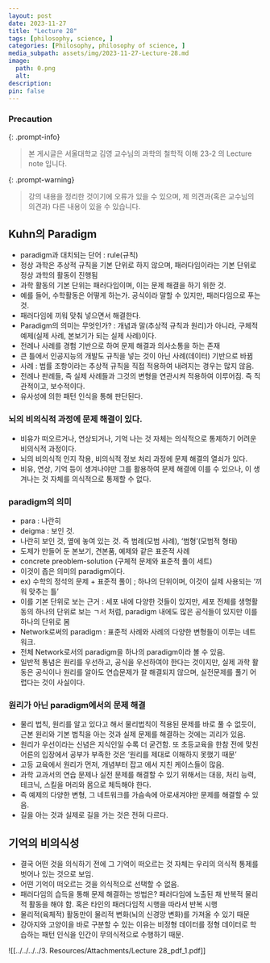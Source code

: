 ```yaml
---
layout: post
date: 2023-11-27
title: "Lecture 28"
tags: [philosophy, science, ]
categories: [Philosophy, philosophy of science, ]
media_subpath: assets/img/2023-11-27-Lecture-28.md
image:
  path: 0.png
  alt:  
description:  
pin: false
---
```



### Precaution


{: .prompt-info}


> 본 게시글은 서울대학교 김영 교수님의 과학의 철학적 이해 23-2 의 Lecture note 입니다.


{: .prompt-warning}


> 강의 내용을 정리한 것이기에 오류가 있을 수 있으며, 제 의견과(혹은 교수님의 의견과) 다른 내용이 있을 수 있습니다.


## Kuhn의 Paradigm

- paradigm과 대치되는 단어 : rule(규칙)
- 정상 과학은 추상적 규칙을 기본 단위로 하지 않으며, 패러다임이라는 기본 단위로 정상 과학의 활동이 진행됨
- 과학 활동의 기본 단위는 패러다임이며, 이는 문제 해결을 하기 위한 것.
- 예를 들어, 수학활동은 어떻게 하는가. 공식이라 말할 수 있지만, 패러다임으로 푸는 것.
- 패러다임에 끼워 맞춰 넣으면서 해결한다.
- Paradigm의 의미는 무엇인가? : 개념과 말(추상적 규칙과 원리)가 아니라, 구체적 예제(실제 사례, 본보기가 되는 실제 사례)이다.
- 전례나 사례를 경험 기반으로 하여 문제 해결과 의사소통을 하는 존재
- 큰 틀에서 인공지능의 개발도 규칙을 넣는 것이 아닌 사례(데이터) 기반으로 바뀜
- 사례 : 법률 조항이라는 추상적 규칙을 직접 적용하여 내려지는 경우는 많지 않음.
- 전례나 판례들, 즉 실제 사례들과 그것의 변형을 연관시켜 적용하여 이루어짐. 즉 직관적이고, 보수적이다.
- 유사성에 의한 패턴 인식을 통해 판단된다.

### 뇌의 비의식적 과정에 문제 해결이 있다.

- 비유가 떠오르거나, 연상되거나, 기억 나는 것 자체는 의식적으로 통제하기 어려운 비의식적 과정이다.
- 뇌의 비의식적 인지 작용, 비의식적 정보 처리 과정에 문제 해결의 열쇠가 있다.
- 비유, 연상, 기억 등이 생겨나야만 그를 활용하여 문제 해결에 이를 수 있으나, 이 생겨나는 것 자체를 의식적으로 통제할 수 없다.

### paradigm의 의미

- para : 나란히
- deigma : 보인 것.
- 나란히 보인 것, 옆에 놓여 있는 것. 즉 범례(모범 사례), ‘범형’(모범적 형태)
- 도제가 만들어 둔 본보기, 견본품, 예제와 같은 표준적 사례
- concrete preoblem-solution (구체적 문제와 표준적 풀이 세트)
- 이것이 좁은 의미의 paradigm이다.
- ex) 수학의 정석의 문제 + 표준적 풀이 ; 하나의 단위이며, 이것이 실제 사용되는 ‘끼워 맞추는 틀’
- 이를 기본 단위로 보는 근거 : 세포 내에 다양한 것들이 있지만, 세포 전체를 생명활동의 하나의 단위로 보는 ㄱ서 처럼, paradigm 내에도 많은 공식들이 있지만 이를 하나의 단위로 봄
- Network로써의 paradigm : 표준적 사례와 사례의 다양한 변형들이 이루는 네트워크.
- 전체 Network로서의 paradigm을 하나의 paradigm이라 볼 수 있음.
- 일반적 통념은 원리를 우선하고, 공식을 우선하여야 한다는 것이지만, 실제 과학 활동은 공식이나 원리를 알아도 연습문제가 잘 해결되지 않으며, 실전문제를 풀기 어렵다는 것이 사실이다.

### 원리가 아닌 paradigm에서의 문제 해결

- 물리 법칙, 원리를 알고 있다고 해서 물리법칙이 적용된 문제를 바로 풀 수 없듯이, 근본 원리와 기본 법칙을 아는 것과 실제 문제를 해결하는 것에는 괴리가 있음.
- 원리가 우선이라는 신념은 지식인일 수록 더 굳건함. 또 초등교육을 한참 전에 맞친 어른의 입장에서 공부가 부족한 것은 ‘원리를 제대로 이해하지 못했기 때문’
- 고등 교육에서 원리가 먼저, 개념부터 잡고 에서 지친 케이스들이 많음.
- 과학 교과서의 연습 문제나 실전 문제를 해결할 수 있기 위해서는 대응, 처리 능력, 테크닉, 스킬을 머리와 몸으로 체득해야 한다.
- 즉 예제의 다양한 변형, 그 네트워크를 가슴속에 아로새겨야만 문제를 해결할 수 있음.
- 길을 아는 것과 실제로 길을 가는 것은 전혀 다르다.

## 기억의 비의식성

- 결국 어떤 것을 의식하기 전에 그 기억이 떠오르는 것 자체는 우리의 의식적 통제를 벗어나 있는 것으로 보임.
- 어떤 기억이 떠오르는 것을 의식적으로 선택할 수 없음.
- 패러다임의 습득을 통해 문제 해결하는 방법은? 패러다임에 노출된 채 반복적 물리적 활동을 해야 함. 혹은 타인의 패러다임적 시행을 따라서 반복 시행
- 물리적(육체적) 활동만이 물리적 변화(뇌의 신경망 변화)를 가져올 수 있기 때문
- 강아지와 고양이을 바로 구분할 수 있는 이유는 비정형 데이터를 정형 데이터로 학습하는 패턴 인식을 인간이 무의식적으로 수행하기 때문.

![[../../../../3. Resources/Attachments/Lecture 28_pdf_1.pdf]]

